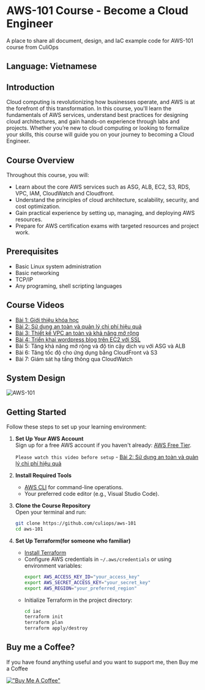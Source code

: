 # AWS-101 Course - Become a Cloud Engineer
A place to share all document, design, and IaC example code for AWS-101 course from CuliOps

## Language: Vietnamese

## Introduction
Cloud computing is revolutionizing how businesses operate, and AWS is at the forefront of this transformation. In this course, you'll learn the fundamentals of AWS services, understand best practices for designing cloud architectures, and gain hands-on experience through labs and projects. Whether you’re new to cloud computing or looking to formalize your skills, this course will guide you on your journey to becoming a Cloud Engineer.

## Course Overview
Throughout this course, you will:
- Learn about the core AWS services such as ASG, ALB, EC2, S3, RDS, VPC, IAM, CloudWatch and Cloudfront.
- Understand the principles of cloud architecture, scalability, security, and cost optimization.
- Gain practical experience by setting up, managing, and deploying AWS resources.
- Prepare for AWS certification exams with targeted resources and project work.

## Prerequisites
- Basic Linux system administration
- Basic networking
- TCP/IP
- Any programing, shell scripting languages

## Course Videos
- [Bài 1: Giới thiệu khóa học](https://youtu.be/zFPoy2t1atQ)
- [Bài 2: Sử dụng an toàn và quản lý chi phí hiệu quả](https://youtu.be/ZV0IpfmPBNw)
- [Bài 3: Thiết kế VPC an toàn và khả năng mở rộng](https://youtu.be/mOga_wcIWHc)
- [Bài 4: Triển khai wordpress blog trên EC2 với SSL](https://youtu.be/VboBkDaTcRo)
- Bài 5: Tăng khả năng mở rộng và độ tin cậy dịch vụ với ASG và ALB
- Bài 6: Tăng tốc độ cho ứng dụng bằng CloudFront và S3
- Bài 7: Giám sát hạ tầng thông qua CloudWatch

## System Design
![AWS-101](https://github.com/culiops/aws-101/assets/9260537/9cf2c53d-aeba-402d-9e78-d9ae9da5d1cd)

## Getting Started
Follow these steps to set up your learning environment:

1. **Set Up Your AWS Account**  
   Sign up for a free AWS account if you haven't already: [AWS Free Tier](https://aws.amazon.com/free/).
   
   `Please watch this video before setup` - [Bài 2: Sử dụng an toàn và quản lý chi phí hiệu quả](https://youtu.be/ZV0IpfmPBNw)

2. **Install Required Tools**  
   - [AWS CLI](https://aws.amazon.com/cli/) for command-line operations.
   - Your preferred code editor (e.g., Visual Studio Code).

3. **Clone the Course Repository**  
   Open your terminal and run:
   ```bash
   git clone https://github.com/culiops/aws-101
   cd aws-101

4. **Set Up Terraform(for someone who familiar)**
   - [Install Terraform](https://developer.hashicorp.com/terraform/downloads)
   - Configure AWS credentials in `~/.aws/credentials` or using environment variables:
     ```bash
     export AWS_ACCESS_KEY_ID="your_access_key"
     export AWS_SECRET_ACCESS_KEY="your_secret_key"
     export AWS_REGION="your_preferred_region"
     ```
   - Initialize Terraform in the project directory:
     ```bash
     cd iac
     terraform init
     terraform plan
     terraform apply/destroy
     ```

## Buy me a Coffee?
If you have found anything useful and you want to support me, then Buy me a Coffee

[!["Buy Me A Coffee"](https://www.buymeacoffee.com/assets/img/custom_images/orange_img.png)](https://www.buymeacoffee.com/culiops)

